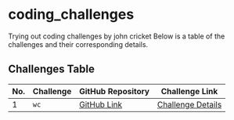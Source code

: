 # coding_challenges
Trying out coding challenges by john cricket
Below is a table of the challenges and their corresponding details.

## Challenges Table

| No. | Challenge | GitHub Repository                                                                 | Challenge Link                                                      |
|-----|-----------|-----------------------------------------------------------------------------------|---------------------------------------------------------------------|
| 1   | `wc`       | [GitHub Link](https://github.com/96jhasuraj/coding_challenges/tree/main/1_WC) | [Challenge Details](https://codingchallenges.fyi/challenges/challenge-wc) |

